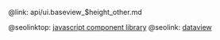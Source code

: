 @link: api/ui.baseview_$height_other.md

@seolinktop: [javascript component library](https://webix.com)
@seolink: [dataview](https://webix.com/widget/dataview/)